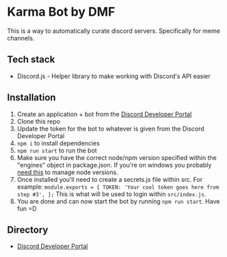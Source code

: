 # Karma Bot by DMF

This is a way to automatically curate discord servers. Specifically for meme channels.

## Tech stack

- Discord.js - Helper library to make working with Discord's API easier

## Installation

1. Create an application + bot from the [Discord Developer Portal](https://discord.com/developers/applications)
2. Clone this repo
3. Update the token for the bot to whatever is given from the Discord Developer Portal
4. `npm i` to install dependencies
5. `npm run start` to run the bot
6. Make sure you have the correct node/npm version specified within the "engines" object in package.json. If you're on windows you probably [need this](https://github.com/coreybutler/nvm-windows) to manage node versions.
7. Once installed you'll need to create a secrets.js file within src. For example: `module.exports = {
	TOKEN: 'Your cool token goes here from step #3',
};`
   This is what will be used to login within `src/index.js`.
8. You are done and can now start the bot by running `npm run start`. Have fun =D

## Directory

- [Discord Developer Portal](https://discord.com/developers/applications)
